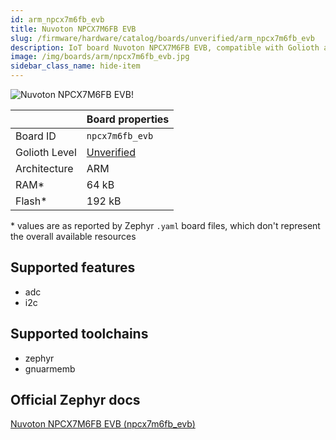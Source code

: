 ```yaml
---
id: arm_npcx7m6fb_evb
title: Nuvoton NPCX7M6FB EVB
slug: /firmware/hardware/catalog/boards/unverified/arm_npcx7m6fb_evb
description: IoT board Nuvoton NPCX7M6FB EVB, compatible with Golioth at unverified level.
image: /img/boards/arm/npcx7m6fb_evb.jpg
sidebar_class_name: hide-item
---
```


[//]: # (This is an auto-generated file, do not edit! Changes to it will be lost upon re-generation)

![Nuvoton NPCX7M6FB EVB!](/img/boards/arm/npcx7m6fb_evb.jpg "Nuvoton NPCX7M6FB EVB")

|                | Board properties     |
| -------------  | -------------------- |
| Board ID       | `npcx7m6fb_evb` |
| Golioth Level  | [Unverified](/firmware/hardware#unverified-boards) |
| Architecture   | ARM |
| RAM*           | 64 kB |
| Flash*         | 192 kB |

\* values are as reported by Zephyr `.yaml` board files, which don't represent the overall available resources



## Supported features

* adc
* i2c

## Supported toolchains

* zephyr
* gnuarmemb

## Official Zephyr docs

[Nuvoton NPCX7M6FB EVB (npcx7m6fb_evb)](https://docs.zephyrproject.org/latest/boards/arm/npcx7m6fb_evb/doc/index.html)

